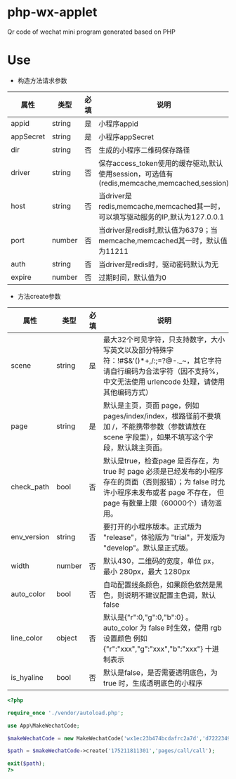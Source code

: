 # php-wx-applet
Qr code of wechat mini program generated based on PHP

# Use

- 构造方法请求参数

| 属性    | 类型 | 必填 | 说明                                                                                      |
| --------- | ------ | ---- | ------------------------------------------------------------------------------------------- |
| appid     | string | 是  | 小程序appid                                                                              |
| appSecret | string | 是  | 小程序appSecret                                                                          |
| dir       | string | 否  | 生成的小程序二维码保存路径                                                     |
| driver    | string | 否  | 保存access_token使用的缓存驱动,默认使用session，可选值有 (redis,memcache,memcached,session) |
| host      | string | 否  | 当driver是redis,memcache,memcached其一时，可以填写驱动服务的IP,默认为127.0.0.1 |
| port      | number | 否  | 当driver是redis时,默认值为6379；当memcache,memcached其一时，默认值为11211  |
| auth      | string | 否  | 当driver是redis时，驱动密码默认为无                                             |
| expire    | number | 否  | 过期时间，默认值为0                                                                |

- 方法create参数

| 属性      | 类型 | 必填 | 说明                                                                                                                                                                            |
| ----------- | ------ | ---- | --------------------------------------------------------------------------------------------------------------------------------------------------------------------------------- |
| scene       | string | 是  | 最大32个可见字符，只支持数字，大小写英文以及部分特殊字符：!#$&'()*+,/:;=?@-._~，其它字符请自行编码为合法字符（因不支持%，中文无法使用 urlencode 处理，请使用其他编码方式） |
| page        | string | 是  | 默认是主页，页面 page，例如 pages/index/index，根路径前不要填加 /，不能携带参数（参数请放在 scene 字段里），如果不填写这个字段，默认跳主页面。 |
| check_path  | bool   | 否  | 默认是true，检查page 是否存在，为 true 时 page 必须是已经发布的小程序存在的页面（否则报错）；为 false 时允许小程序未发布或者 page 不存在， 但page 有数量上限（60000个）请勿滥用。 |
| env_version | string | 否  | 要打开的小程序版本。正式版为 "release"，体验版为 "trial"，开发版为 "develop"。默认是正式版。                                                      |
| width       | number | 否  | 默认430，二维码的宽度，单位 px，最小 280px，最大 1280px                                                                                                         |
| auto_color  | bool   | 否  | 自动配置线条颜色，如果颜色依然是黑色，则说明不建议配置主色调，默认 false                                                                         |
| line_color  | object | 否  | 默认是{"r":0,"g":0,"b":0} 。auto_color 为 false 时生效，使用 rgb 设置颜色 例如 {"r":"xxx","g":"xxx","b":"xxx"} 十进制表示                                   |
| is_hyaline  | bool   | 否  | 默认是false，是否需要透明底色，为 true 时，生成透明底色的小程序                                                                                         |

```php
<?php

require_once './vendor/autoload.php';

use App\MakeWechatCode;

$makeWechatCode = new MakeWechatCode('wx1ec23b474bcdafrc2a7d','d72223494f7f76b22sx007e3f0ab0094e4fc3d82','./images/');

$path = $makeWechatCode->create('175211811301','pages/call/call');

exit($path);
?>
```